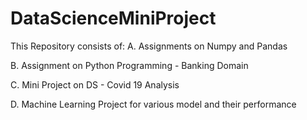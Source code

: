 # DataScienceMiniProject

This Repository consists of: 
A. Assignments on Numpy and Pandas

B. Assignment on Python Programming - Banking Domain

C. Mini Project on DS - Covid 19 Analysis 

D. Machine Learning Project for various model and their performance
